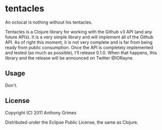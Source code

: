 # tentacles

An octocat is nothing without his tentacles.

Tentacles is a Clojure library for working with the Github v3 API (and any future APIs). It is a very simple library and will implement all of the Github API. As of right this moment, it is not very complete and is far from being ready from public consumption. Once the API is completely implemented and tested (as much as possible), I'll release 0.1.0. When that happens, this library and the release will be announced on Twitter @IORayne.

## Usage

Don't.

## License

Copyright (C) 2011 Anthony Grimes

Distributed under the Eclipse Public License, the same as Clojure.
